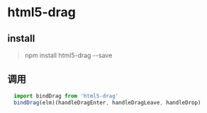 # html5-drag

## install ##

> npm install html5-drag --save

## 调用 ##

```js
  import bindDrag from 'html5-drag'
  bindDrag(elm)(handleDragEnter, handleDragLeave, handleDrop)
```
